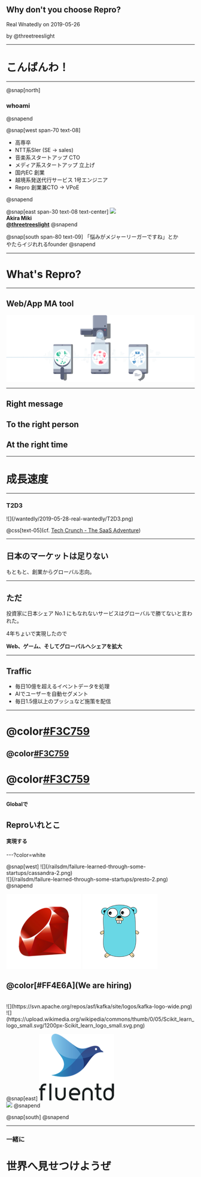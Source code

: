 ## Why don't you choose Repro?

Real Wnatedly on 2019-05-26

by @threetreeslight

---

# こんばんわ！

---

@snap[north]
<br>
### whoami
@snapend

@snap[west span-70 text-08]
<ul>
<li> 高専卒
<li> NTT系SIer (SE -> sales)
<li> 音楽系スタートアップ CTO
<li> メディア系スタートアップ 立上げ
<li> 国内EC 創業
<li> 越境系発送代行サービス 1号エンジニア
<li> Repro 創業兼CTO -> VPoE
</ul>
@snapend

@snap[east span-30 text-08 text-center]
[![](https://www.gravatar.com/avatar/0a918b7637fcfafeb06264db039552df?s=190)](https://twitter.com/threetreeslight)
<br>**Akira Miki**
<br> **[@threetreeslight](https://twitter.com/threetreeslight)**
@snapend

@snap[south span-80 text-09]
「悩みがメジャーリーガーですね」とか<br>やたらイジれれるfounder
@snapend

---

# What's Repro?

---

## Web/App MA tool

![](/wantedly/2019-05-28-real-wantedly/repro-service.png)

---

## Right message
## To the right person
## At the right time

---

# 成長速度

---

### T2D3

<div class='img-70'>
![](/wantedly/2019-05-28-real-wantedly/T2D3.png)
</div>

@css[text-05](cf. [Tech Crunch - The SaaS Adventure](https://techcrunch.com/2015/02/01/the-saas-travel-adventure/))

---

## 日本のマーケットは足りない

もともと、創業からグローバル志向。

---

## ただ

投資家に日本シェア No.1 にもなれないサービスはグローバルで勝てないと言われた。

4年ちょいで実現したので

**Web、ゲーム、そしてグローバルへシェアを拡大**


---

## Traffic

- 毎日10億を超えるイベントデータを処理
- AIでユーザーを自動セグメント
- 毎日1.5億以上のプッシュなど施策を配信

---

# @color[#F3C759](Unicorn)
## @color[#F3C759](from)
# @color[#F3C759](Here)

---

#### Globalで
## Reproいれとこ
#### 実現する

---?color=white

<div class='hiring'>
@snap[west]
![](/railsdm/failure-learned-through-some-startups/cassandra-2.png)
<br>
![](/railsdm/failure-learned-through-some-startups/presto-2.png)
@snapend

![](/railsdm/failure-learned-through-some-startups/ruby-2.png)
![](/railsdm/failure-learned-through-some-startups/golang-2.png)
<br>
## @color[#FF4E6A](We are hiring)
<br>
![](https://svn.apache.org/repos/asf/kafka/site/logos/kafka-logo-wide.png)
![](https://upload.wikimedia.org/wikipedia/commons/thumb/0/05/Scikit_learn_logo_small.svg/1200px-Scikit_learn_logo_small.svg.png)

@snap[east]
![](/railsdm/failure-learned-through-some-startups/fluentd-2.png)
<br>
![](https://upload.wikimedia.org/wikipedia/commons/thumb/9/95/Vue.js_Logo_2.svg/1200px-Vue.js_Logo_2.svg.png)
@snapend

@snap[south]
@snapend
</div>

---

### 一緒に
# 世界へ見せつけようぜ


